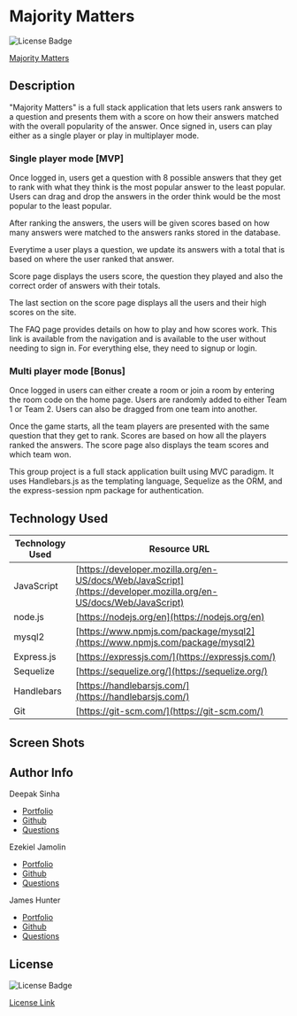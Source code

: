 # Majority Matters
![License Badge](https://img.shields.io/badge/License-MIT-yellow.svg)

[Majority Matters](https://majority-matters-080972dae02f.herokuapp.com/)

## Description 

"Majority Matters" is a full stack application that lets users rank answers to a question and presents them with a score on how their answers matched with the overall popularity of the answer.
Once signed in, users can play either as a single player or play in multiplayer mode.

### Single player mode [MVP]

Once logged in, users get a question with 8 possible answers that they get to rank with what they think is the most popular answer to the least popular.
Users can drag and drop the answers in the order think would be the most popular to the least popular.

After ranking the answers, the users will be given scores based on how many answers were matched to the answers ranks stored in the database. 

Everytime a user plays a question, we update its answers with a total that is based on where the user ranked that answer.

Score page displays the users score, the question they played and also the correct order of answers with their totals.

The last section on the score page displays all the users and their high scores on the site.

The FAQ page provides details on how to play and how scores work. This link is available from the navigation and is available to the user without needing to sign in.  For everything else, they need to signup or login.


### Multi player mode [Bonus]

Once logged in users can either create a room or join a room by entering the room code on the home page. Users are randomly added to either Team 1 or Team 2. Users can also be dragged from one team into another.

Once the game starts, all the team players are presented with the same question that they get to rank.  Scores are based on how all the players ranked the answers. The score page also displays the team scores and which team won.

This group project is a full stack application built using MVC paradigm.
It uses Handlebars.js as the templating language, Sequelize as the ORM, and the express-session npm package for authentication.


## Technology Used 

| Technology Used         | Resource URL           | 
| ------------- |-------------| 
| JavaScript    | [https://developer.mozilla.org/en-US/docs/Web/JavaScript](https://developer.mozilla.org/en-US/docs/Web/JavaScript) | 
| node.js    | [https://nodejs.org/en](https://nodejs.org/en) | 
| mysql2    | [https://www.npmjs.com/package/mysql2](https://www.npmjs.com/package/mysql2) | 
| Express.js    | [https://expressjs.com/](https://expressjs.com/) | 
| Sequelize    | [https://sequelize.org/](https://sequelize.org/) | 
| Handlebars    | [https://handlebarsjs.com/](https://handlebarsjs.com/) | 
| Git | [https://git-scm.com/](https://git-scm.com/)     |   


## Screen Shots 


## Author Info

Deepak Sinha
* [Portfolio](https://dee-here.github.io/portfolio/)
* [Github](https://github.com/dee-here)
* [Questions ](mailto:deepakdilse@gmail.com)

Ezekiel Jamolin
* [Portfolio](https://ezekiel186.github.io/portfolio/)
* [Github](https://github.com/Ezekiel186)
* [Questions ](mailto:ezekieljamolin186@gmail.com)

James Hunter
* [Portfolio](https://jamessahunter.github.io/portfolio/)
* [Github](https://github.com/jamessahunter)
* [Questions ](mailto:jamessahunter@gmail.com)

## License
![License Badge](https://img.shields.io/badge/License-MIT-yellow.svg)  

[License Link](https://choosealicense.com/licenses/mit/)  